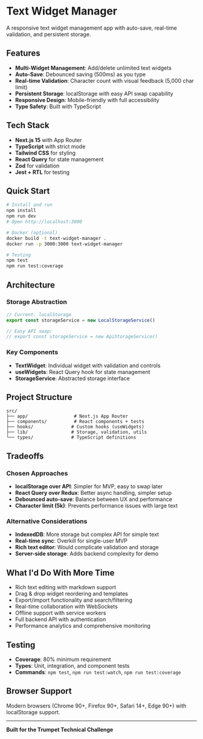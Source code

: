 # Text Widget Manager

A responsive text widget management app with auto-save, real-time validation, and persistent storage.

## Features

- **Multi-Widget Management**: Add/delete unlimited text widgets
- **Auto-Save**: Debounced saving (500ms) as you type
- **Real-time Validation**: Character count with visual feedback (5,000 char limit)
- **Persistent Storage**: localStorage with easy API swap capability
- **Responsive Design**: Mobile-friendly with full accessibility
- **Type Safety**: Built with TypeScript

## Tech Stack

- **Next.js 15** with App Router
- **TypeScript** with strict mode
- **Tailwind CSS** for styling
- **React Query** for state management
- **Zod** for validation
- **Jest + RTL** for testing

## Quick Start

```bash
# Install and run
npm install
npm run dev
# Open http://localhost:3000

# Docker (optional)
docker build -t text-widget-manager .
docker run -p 3000:3000 text-widget-manager

# Testing
npm test
npm run test:coverage
```

## Architecture

### Storage Abstraction
```typescript
// Current: localStorage
export const storageService = new LocalStorageService()

// Easy API swap:
// export const storageService = new ApiStorageService()
```

### Key Components
- **TextWidget**: Individual widget with validation and controls
- **useWidgets**: React Query hook for state management
- **StorageService**: Abstracted storage interface

## Project Structure

```
src/
├── app/                 # Next.js App Router
├── components/          # React components + tests
├── hooks/              # Custom hooks (useWidgets)
├── lib/                # Storage, validation, utils
└── types/              # TypeScript definitions
```

## Tradeoffs

### Chosen Approaches
- **localStorage over API**: Simpler for MVP, easy to swap later
- **React Query over Redux**: Better async handling, simpler setup
- **Debounced auto-save**: Balance between UX and performance
- **Character limit (5k)**: Prevents performance issues with large text

### Alternative Considerations
- **IndexedDB**: More storage but complex API for simple text
- **Real-time sync**: Overkill for single-user MVP
- **Rich text editor**: Would complicate validation and storage
- **Server-side storage**: Adds backend complexity for demo

## What I'd Do With More Time

- Rich text editing with markdown support
- Drag & drop widget reordering and templates
- Export/import functionality and search/filtering
- Real-time collaboration with WebSockets
- Offline support with service workers
- Full backend API with authentication
- Performance analytics and comprehensive monitoring

## Testing

- **Coverage**: 80% minimum requirement
- **Types**: Unit, integration, and component tests
- **Commands**: `npm test`, `npm run test:watch`, `npm run test:coverage`

## Browser Support

Modern browsers (Chrome 90+, Firefox 90+, Safari 14+, Edge 90+) with localStorage support.

---

**Built for the Trumpet Technical Challenge**
